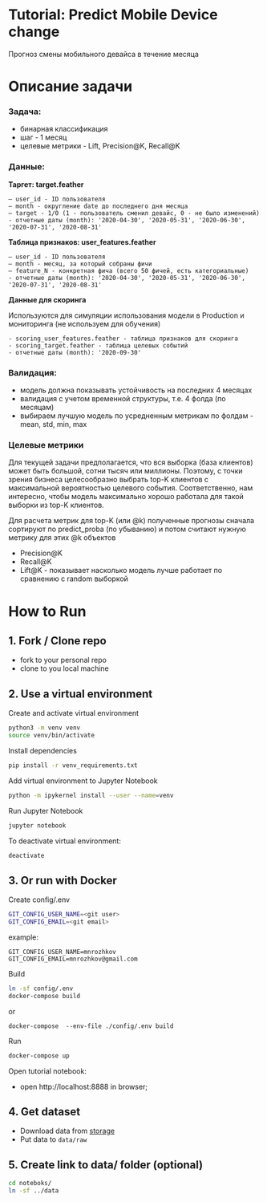 # Tutorial: Predict Mobile Device change 
Прогноз смены мобильного девайса в течение месяца 

# Описание задачи

### Задача:
- бинарная классификация
- шаг - 1 месяц
- целевые метрики - Lift, Precision@K, Recall@K

### Данные:

**Таргет: target.feather**

    — user_id - ID пользователя
    — month - округление date до последнего дня месяца
    — target - 1/0 (1 - пользователь сменил девайс, 0 - не было изменений)
    - отчетные даты (month): '2020-04-30', '2020-05-31', '2020-06-30', '2020-07-31', '2020-08-31' 

**Таблица признаков: user_features.feather**

    — user_id - ID пользователя
    — month - месяц, за который собраны фичи
    — feature_N - конкретная фича (всего 50 фичей, есть категориальные)
    - отчетные даты (month): '2020-04-30', '2020-05-31', '2020-06-30', '2020-07-31', '2020-08-31' 
    
**Данные для скоринга**

Используются для симуляции использования модели в Production и мониторинга (не используем для обучения)
    
    - scoring_user_features.feather - таблица признаков для скоринга
    - scoring_target.feather - таблица целевых событий 
    - отчетные даты (month): '2020-09-30'
   

### Валидация:

 - модель должна показывать устойчивость на последних 4 месяцах
 - валидация с учетом временной структуры, т.е. 4 фолда (по месяцам)
 - выбираем лучшую модель по усредненным метрикам по фолдам - mean, std, min, max
 
 ### Целевые метрики 
 
 Для текущей задачи предполагается, что вся выборка (база клиентов) может быть большой, 
 сотни тысяч или миллионы. Поэтому, с точки зрения бизнеса целесообразно выбрать top-K
 клиентов с максимальной вероятностью целевого события.
 Соответственно, нам интересно, чтобы модель максимально хорошо работала для такой выборки
 из top-K клиентов. 
  
 Для расчета метрик для top-K (или @k) полученные прогнозы сначала сортируют по predict_proba  (по убыванию) 
 и потом считают нужную метрику для этих @k объектов  
 
 - Precision@K
 - Recall@K
 - Lift@K - показывает насколько модель лучше работает по сравнению с random выборкой
 
 


# How to Run 

## 1. Fork / Clone repo
- fork to your personal repo 
- clone to you local machine


## 2. Use a virtual environment

Сreate and activate virtual environment
```bash
python3 -m venv venv
source venv/bin/activate
```

Install dependencies
```bash
pip install -r venv_requirements.txt
```

Add virtual environment to Jupyter Notebook
```bash
python -m ipykernel install --user --name=venv
``` 

Run Jupyter Notebook 
```bash
jupyter notebook
```

To deactivate virtual environment: 
```bash
deactivate 
```



## 3. Or run with Docker 

Create config/.env
```bash
GIT_CONFIG_USER_NAME=<git user>
GIT_CONFIG_EMAIL=<git email>
```
example:

```.env
GIT_CONFIG_USER_NAME=mnrozhkov
GIT_CONFIG_EMAIL=mnrozhkov@gmail.com
```

Build
```bash
ln -sf config/.env 
docker-compose build
```
or 

```
docker-compose  --env-file ./config/.env build
```

Run 
```bash
docker-compose up
```

Open tutorial notebook:
- open http://localhost:8888 in browser;


## 4. Get dataset
- Download data from [storage](https://yadi.sk/d/HibDNFMf3oTEoA)
- Put data to `data/raw`


## 5. Create link to data/ folder (optional)
```bash
cd noteboks/ 
ln -sf ../data
```
